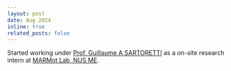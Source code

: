 ```yaml
---
layout: post
date: Aug 2024
inline: true
related_posts: false
---
```


Started working under [Prof. Guillaume A SARTORETTI](https://cde.nus.edu.sg/me/staff/sartoretti-guillaume-a/) as a on-site research intern at [MARMot Lab, NUS ME](https://www.marmotlab.org/index.html).